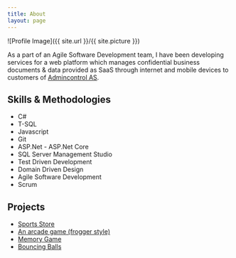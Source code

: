 ```yaml
---
title: About
layout: page
---
```

![Profile Image]({{ site.url }}/{{ site.picture }})

<p>As a part of an Agile Software Development team, I have been developing services for a web platform which manages confidential business documents & data provided as SaaS through internet and mobile devices to customers of <a href="https://admincontrol.com/en/">Admincontrol AS</a>.</p>

<h2>Skills & Methodologies</h2>

<ul class="skill-list">
	<li>C#</li>
	<li>T-SQL</li>
	<li>Javascript</li>		
	<li>Git</li>
	<li>ASP.Net - ASP.Net Core</li>
	<li>SQL Server Management Studio</li>
	<li>Test Driven Development</li>
	<li>Domain Driven Design</li>
	<li>Agile Software Development</li>
	<li>Scrum</li>
</ul>

<h2>Projects</h2>

<ul>
	<li><a href="https://github.com/Vasilisdm/SportsStore">Sports Store</a></li>
	<li><a href="https://github.com/Vasilisdm/arcadeGame">An arcade game (frogger style)</a></li>
	<li><a href="https://github.com/Vasilisdm/memoryGame">Memory Game</a></li>
	<li><a href="https://github.com/Vasilisdm/bouncingBalls">Bouncing Balls</a></li>
</ul>
